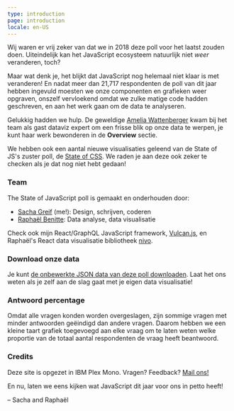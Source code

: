```yaml
---
type: introduction
page: introduction
locale: en-US
---
```


<span class="first-letter">W</span>ij waren er vrij zeker van dat we in 2018 deze poll voor het laatst zouden doen. Uiteindelijk kan het JavaScript ecosysteem natuurlijk niet *weer* veranderen, toch?

Maar wat denk je, het blijkt dat JavaScript nog helemaal niet klaar is met veranderen! En nadat meer dan 21,717 respondenten de poll van dit jaar hebben ingevuld moesten we onze componenten en grafieken weer opgraven, onszelf vervloekend omdat we zulke matige code hadden geschreven, en aan het werk gaan om de data te analyseren. 

Gelukkig hadden we hulp. De geweldige [Amelia Wattenberger](http://wattenberger.com/) kwam bij het team als gast dataviz expert om een frisse blik op onze data te werpen, je kunt haar werk bewonderen in de **Overview** sectie.

We hebben ook een aantal nieuwe visualisaties geleend van de State of JS's zuster poll, de [State of CSS](https://2019.stateofcss.com/). We raden je aan deze ook zeker te checken als je dat nog niet hebt gedaan!

### Team

The State of JavaScript poll is gemaakt en onderhouden door:

- [Sacha Greif](https://twitter.com/sachagreif) (me!): Design, schrijven, coderen
- [Raphaël Benitte](https://twitter.com/benitteraphael): Data analyse, data visualisatie

Check ook mijn React/GraphQL JavaScript framework, [Vulcan.js](http://vulcanjs.org), en Raphaël's React data visualisatie bibliotheek [nivo](https://nivo.rocks).

### Download onze data

Je kunt [de onbewerkte JSON data van deze poll downloaden](https://www.kaggle.com/sachag/state-of-js-2019). Laat het ons weten als je zelf aan de slag gaat met je eigen data visualisatie!

### Antwoord percentage

Omdat alle vragen konden worden overgeslagen, zijn sommige vragen met minder antwoorden geëindigd dan andere vragen. Daarom hebben we een kleine taart grafiek toegevoegd aan elke vraag om te laten weten welke proportie van de totaal aantal respondenten de vraag heeft beantwoord.  

### Credits

Deze site is opgezet in IBM Plex Mono. Vragen? Feedback? [Mail ons!](mailto:hello@stateofjs.com)

En nu, laten we eens kijken wat JavaScript dit jaar voor ons in petto heeft!

<span class="conclusion__byline">– Sacha and Raphaël</span>